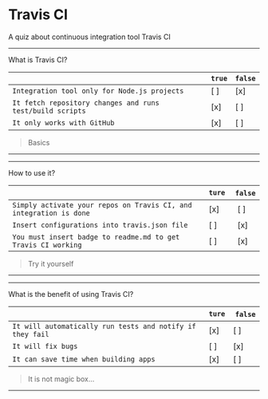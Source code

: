 # Travis CI

A quiz about continuous integration tool Travis CI

---

What is Travis CI?

|                                                                | `true` | `false` |
| ---------------------------------------------------------------| ------ | ------- |
| `Integration tool only for Node.js projects`                   |   [ ]  |   [x]   |
| `It fetch repository changes and runs test/build scripts`      |   [x]  |   [ ]   |
| `It only works with GitHub`                                    |   [x]  |   [ ]   |

> Basics

---

---

How to use it?

|                                                                      | `ture` | `false` |
| ---------------------------------------------------------------------| ------ | ------- |
| `Simply activate your repos on Travis CI, and integration is done`   |   [x]  |   [ ]   |
| `Insert configurations into travis.json file`                        |   [ ]  |   [x]   |
| `You must insert badge to readme.md to get Travis CI working`        |   [ ]  |   [x]   |

> Try it yourself

---

---

What is the benefit of using Travis CI?

|                                                            | `ture` | `false` |
| -----------------------------------------------------------| ------ | ------- |
| `It will automatically run tests and notify if they fail`  |   [x]  |   [ ]   |
| `It will fix bugs`                                         |   [ ]  |   [x]   |
| `It can save time when building apps`                      |   [x]  |   [ ]   |

> It is not magic box...

---
